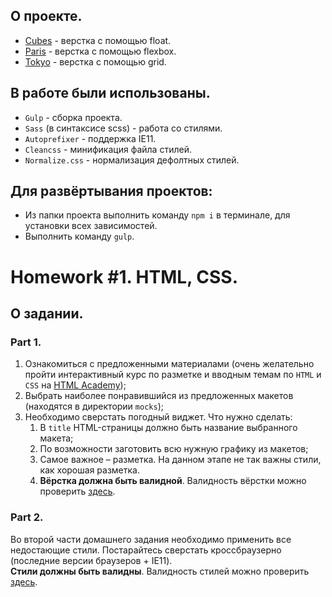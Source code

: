 ## О проекте.
- [Cubes](https://aleksandrgorodetskii.github.io/html-css-2/Aleksandr_Gorodetskii/Cubes/app/) - верстка с помощью float.
- [Paris](https://aleksandrgorodetskii.github.io/html-css-2/Aleksandr_Gorodetskii/Paris/app/) - верстка с помощью flexbox.
- [Tokyo](https://aleksandrgorodetskii.github.io/html-css-2/Aleksandr_Gorodetskii/Tokyo/app/)  - верстка с помощью grid.

## В работе были использованы.
- `Gulp` - сборка проекта.
- `Sass` (в синтаксисе scss) - работа со стилями.
- `Autoprefixer` - поддержка IE11.
- `Cleancss` - минификация файла стилей.
- `Normalize.css` - нормализация дефолтных стилей.

## Для развёртывания проектов:
- Из папки проекта выполнить команду `npm i` в терминале, для установки всех зависимостей.
- Выполнить команду `gulp`.

# Homework #1. HTML, CSS.
## О задании.
### Part 1.

1. Ознакомиться с предложенными материалами (очень желательно пройти интерактивный курс по разметке и вводным темам по `HTML` и `CSS` на [HTML Academy](https://htmlacademy.ru/));
2. Выбрать наиболее понравившийся из предложенных макетов (находятся в директории `mocks`);
3. Необходимо сверстать погодный виджет. Что нужно сделать:
   1. В `title` HTML-страницы должно быть название выбранного макета;
   2. По возможности заготовить всю нужную графику из макетов;
   3. Самое важное – разметка. На данном этапе не так важны стили, как хорошая разметка.
   4. **Вёрстка должна быть валидной**. Валидность вёрстки можно проверить [здесь](https://validator.w3.org/).

### Part 2.

Во второй части домашнего задания необходимо применить все недостающие стили. Постарайтесь сверстать кроссбраузерно (последние версии браузеров + IE11).\
**Стили должны быть валидны**. Валидность стилей можно проверить [здесь](http://jigsaw.w3.org/css-validator/).
